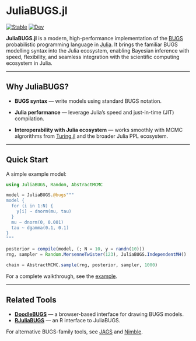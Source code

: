 # JuliaBUGS.jl
[![Stable](https://img.shields.io/badge/docs-stable-blue.svg)](https://TuringLang.github.io/JuliaBUGS.jl/stable)
[![Dev](https://img.shields.io/badge/docs-dev-blue.svg)](https://TuringLang.github.io/JuliaBUGS.jl/dev)

**JuliaBUGS.jl** is a modern, high-performance implementation of the [BUGS](https://en.wikipedia.org/wiki/WinBUGS) probabilistic programming language in [Julia](https://julialang.org/). It brings the familiar BUGS modelling syntax into the Julia ecosystem, enabling Bayesian inference with speed, flexibility, and seamless integration with the scientific computing ecosystem in Julia.

---

## Why JuliaBUGS?

-   **BUGS syntax** — write models using standard BUGS notation.
    
-   **Julia performance** — leverage Julia’s speed and just-in-time (JIT) compilation.
    
-   **Interoperability with Julia ecosystem** — works smoothly with MCMC algrorithms from [Turing.jl](https://turinglang.org/) and the broader Julia PPL ecosystem.   

---

## Quick Start

A simple example model:

```julia
using JuliaBUGS, Random, AbstractMCMC

model = JuliaBUGS.@bugs"""
model {
  for (i in 1:N) {
    y[i] ~ dnorm(mu, tau)
  }
  mu ~ dnorm(0, 0.001)
  tau ~ dgamma(0.1, 0.1)
}
"""

posterior = compile(model, (; N = 10, y = randn(10)))
rng, sampler = Random.MersenneTwister(123), JuliaBUGS.IndependentMH()

chain = AbstractMCMC.sample(rng, posterior, sampler, 1000)
```

For a complete walkthrough, see the [example](https://turinglang.org/JuliaBUGS.jl/stable/example).

---

## **Related Tools**

- [**DoodleBUGS**](https://turinglang.org/JuliaBUGS.jl/DoodleBUGS/) — a browser-based interface for drawing BUGS models.
- [**RJuliaBUGS**](https://mateusmaiads.github.io/rjuliabugs/) — an R interface to JuliaBUGS.
    
For alternative BUGS-family tools, see [JAGS](https://sourceforge.net/p/mcmc-jags/code-0/ci/default/tree/) and [Nimble](https://r-nimble.org/).
